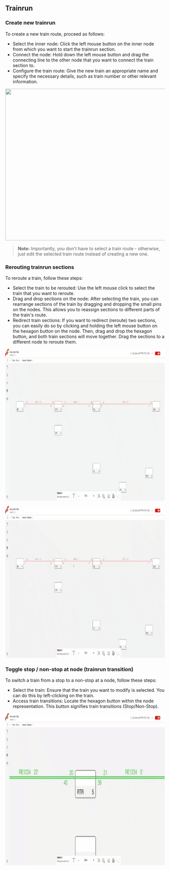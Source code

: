 ## Trainrun

### Create new trainrun

To create a new train route, proceed as follows:

- Select the inner node: Click the left mouse button on the inner node from which you want to start
  the trainrun section.
- Connect the node: Hold down the left mouse button and drag the connecting line to the other node
  that you want to connect the train section to.
- Configure the train route: Give the new train an appropriate name and specify the necessary
  details, such as train number or other relevant information.

<p align="left" width="100%" height="100%" >
    <img width="1000px" height="478px"  src="./animated_images/2024-01-25-Create_New_Trainrun.gif"></p>

> **Note:** Importantly, you don't have to select a train route - otherwise, just edit the selected
> train route instead of creating a new one.

### Rerouting trainrun sections

To reroute a train, follow these steps:

- Select the train to be rerouted: Use the left mouse click to select the train that you want to
  reroute.
- Drag and drop sections on the node: After selecting the train, you can rearrange sections of the
  train by dragging and dropping the small pins on the nodes. This allows you to reassign sections
  to different parts of the train's route.
- Redirect train sections: If you want to redirect (reroute) two sections, you can easily do so by
  clicking and holding the left mouse button on the hexagon button on the node. Then, drag and drop
  the hexagon button, and both train sections will move together. Drag the sections to a different
  node to reroute them.

<p align="left" width="100%" height="100%" >
    <img width="1000px" height="478px"  src="./animated_images/2024-1-25-Rerouting_extend_remove_trainrunsections-001.gif"></p>

<p align="left" width="100%" height="100%" >
    <img width="1000px" height="478px"  src="./animated_images/2024-1-25-Rerouting_trainrunsections-001.gif"></p>

### Toggle stop / non-stop at node (trainrun transition)

To switch a train from a stop to a non-stop at a node, follow these steps:

- Select the train: Ensure that the train you want to modify is selected. You can do this by
  left-clicking on the train.
- Access train transitions: Locate the hexagon button within the node representation. This button
  signifies train transitions (Stop/Non-Stop).

<p align="left" width="100%" height="100%" >
    <img width="1000px" height="478px"  src="./animated_images/2024-01-25-Toogle_Stop_NonStop_trainrun_at_node.gif"></p>

<a id="Streckengrafik"></a>




